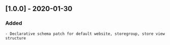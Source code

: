 ## [1.0.0] - 2020-01-30
### Added
    - Declarative schema patch for default website, storegroup, store view structure
